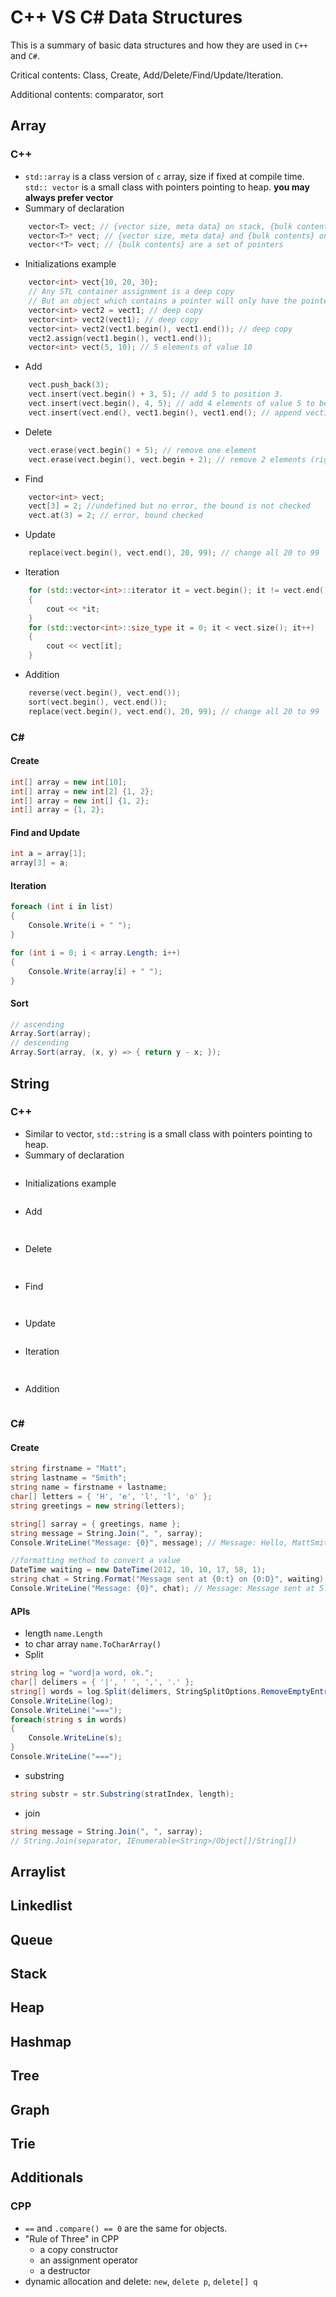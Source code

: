 # C++ VS C# Data Structures
This is a summary of basic data structures and how they are used in `C++` and `C#`.

Critical contents: Class, Create, Add/Delete/Find/Update/Iteration.

Additional contents: comparator, sort
## Array

### C++
- `std::array` is a class version of `c` array, size if fixed at compile time. `std:: vector` is a small class with pointers pointing to heap. **you may always prefer vector**
- Summary of declaration
```CPP
    vector<T> vect; // {vector size, meta data} on stack, {bulk contents} on heap
    vector<T>* vect; // {vector size, meta data} and {bulk contents} on heap
    vector<*T> vect; // {bulk contents} are a set of pointers
```
- Initializations example
```CPP
    vector<int> vect{10, 20, 30};
    // Any STL container assignment is a deep copy
    // But an object which contains a pointer will only have the pointer copied
    vector<int> vect2 = vect1; // deep copy
    vector<int> vect2(vect1); // deep copy
    vector<int> vect2(vect1.begin(), vect1.end()); // deep copy
    vect2.assign(vect1.begin(), vect1.end());
    vector<int> vect(5, 10); // 5 elements of value 10
```
- Add
```CPP
    vect.push_back(3);
    vect.insert(vect.begin() + 3, 5); // add 5 to position 3.
    vect.insert(vect.begin(), 4, 5); // add 4 elements of value 5 to beginning
    vect.insert(vect.end(), vect1.begin(), vect1.end(); // append vect1 to vect
```
- Delete
```CPP
    vect.erase(vect.begin() + 5); // remove one element
    vect.erase(vect.begin(), vect.begin + 2); // remove 2 elements (right exclude)
```
- Find
```CPP
    vector<int> vect;
    vect[3] = 2; //undefined but no error, the bound is not checked
    vect.at(3) = 2; // error, bound checked
```
- Update
```CPP
    replace(vect.begin(), vect.end(), 20, 99); // change all 20 to 99
```
- Iteration
```CPP
    for (std::vector<int>::iterator it = vect.begin(); it != vect.end(); it++)
    {
        cout << *it;
    }
    for (std::vector<int>::size_type it = 0; it < vect.size(); it++)
    {
        cout << vect[it];
    }
```
- Addition
```CPP
    reverse(vect.begin(), vect.end());
    sort(vect.begin(), vect.end());
    replace(vect.begin(), vect.end(), 20, 99); // change all 20 to 99
```
### C#
#### Create
```csharp
int[] array = new int[10];
int[] array = new int[2] {1, 2};
int[] array = new int[] {1, 2};
int[] array = {1, 2};
```
#### Find and Update
```csharp
int a = array[1];
array[3] = a;
```
#### Iteration
```csharp
foreach (int i in list) 
{
    Console.Write(i + " ");
}

for (int i = 0; i < array.Length; i++)
{
    Console.Write(array[i] + " ");
}
```
#### Sort
```csharp
// ascending
Array.Sort(array);
// descending
Array.Sort(array, (x, y) => { return y - x; });
```


## String

### C++
- Similar to vector, `std::string` is a small class with pointers pointing to heap. 
- Summary of declaration
```CPP

```
- Initializations example
```CPP

```
- Add
```CPP
   
```
- Delete
```CPP
    
```
- Find
```CPP
  
```
- Update
```CPP

```
- Iteration
```CPP
 
```
- Addition
```CPP
```

### C#
#### Create
```csharp
string firstname = "Matt";
string lastname = "Smith";
string name = firstname + lastname;
char[] letters = { 'H', 'e', 'l', 'l', 'o' };
string greetings = new string(letters);

string[] sarray = { greetings, name };
string message = String.Join(", ", sarray);
Console.WriteLine("Message: {0}", message); // Message: Hello, MattSmith

//formatting method to convert a value
DateTime waiting = new DateTime(2012, 10, 10, 17, 58, 1);
string chat = String.Format("Message sent at {0:t} on {0:D}", waiting);
Console.WriteLine("Message: {0}", chat); // Message: Message sent at 5:58 PM on Wednesday, October 10, 2012
```
#### APIs
* length `name.Length`
* to char array `name.ToCharArray()`
* Split
```csharp
string log = "word|a word, ok.";
char[] delimers = { '|', ' ', ',', '.' };
string[] words = log.Split(delimers, StringSplitOptions.RemoveEmptyEntries);
Console.WriteLine(log);
Console.WriteLine("===");
foreach(string s in words)
{
    Console.WriteLine(s);
}
Console.WriteLine("===");
```
* substring
```csharp
string substr = str.Substring(stratIndex, length);
```
* join
```csharp
string message = String.Join(", ", sarray);
// String.Join(separator, IEnumerable<String>/Object[]/String[])
```
## Arraylist
## Linkedlist
## Queue
## Stack
## Heap
## Hashmap
## Tree
## Graph
## Trie
## Additionals
### CPP
- `==` and `.compare() == 0` are the same for objects.
- "Rule of Three" in CPP
    - a copy constructor
    - an assignment operator
    - a destructor
- dynamic allocation and delete: `new`, `delete p`, `delete[] q`

